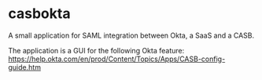 # casbokta
A small application for SAML integration between Okta, a SaaS and a CASB.

The application is a GUI for the following Okta feature:
https://help.okta.com/en/prod/Content/Topics/Apps/CASB-config-guide.htm
